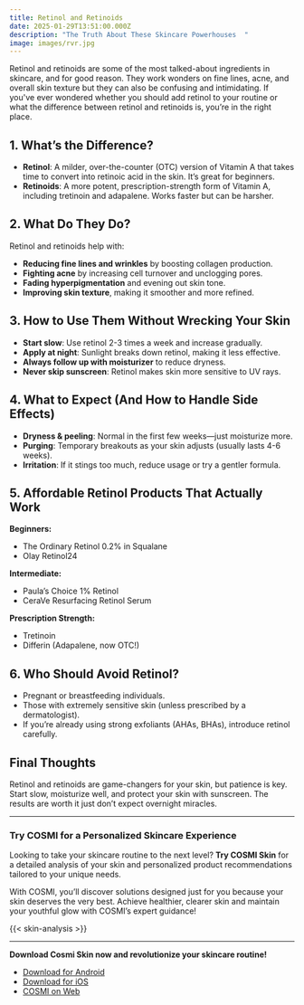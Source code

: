```yaml
---
title: Retinol and Retinoids
date: 2025-01-29T13:51:00.000Z
description: "The Truth About These Skincare Powerhouses  "
image: images/rvr.jpg
---
```


Retinol and retinoids are some of the most talked-about ingredients in skincare, and for good reason. They work wonders on fine lines, acne, and overall skin texture but they can also be confusing and intimidating. If you've ever wondered whether you should add retinol to your routine or what the difference between retinol and retinoids is, you’re in the right place.  

## 1. What’s the Difference?  

- **Retinol**: A milder, over-the-counter (OTC) version of Vitamin A that takes time to convert into retinoic acid in the skin. It’s great for beginners.  
- **Retinoids**: A more potent, prescription-strength form of Vitamin A, including tretinoin and adapalene. Works faster but can be harsher.  

## 2. What Do They Do?  

Retinol and retinoids help with:  

- **Reducing fine lines and wrinkles** by boosting collagen production.  
- **Fighting acne** by increasing cell turnover and unclogging pores.  
- **Fading hyperpigmentation** and evening out skin tone.  
- **Improving skin texture**, making it smoother and more refined.  

## 3. How to Use Them Without Wrecking Your Skin  

- **Start slow**: Use retinol 2-3 times a week and increase gradually.  
- **Apply at night**: Sunlight breaks down retinol, making it less effective.  
- **Always follow up with moisturizer** to reduce dryness.  
- **Never skip sunscreen**: Retinol makes skin more sensitive to UV rays.  

## 4. What to Expect (And How to Handle Side Effects)  

- **Dryness & peeling**: Normal in the first few weeks—just moisturize more.  
- **Purging**: Temporary breakouts as your skin adjusts (usually lasts 4-6 weeks).  
- **Irritation**: If it stings too much, reduce usage or try a gentler formula.  

## 5. Affordable Retinol Products That Actually Work  

**Beginners:**  
- The Ordinary Retinol 0.2% in Squalane  
- Olay Retinol24  

**Intermediate:**  
- Paula’s Choice 1% Retinol  
- CeraVe Resurfacing Retinol Serum  

**Prescription Strength:**  
- Tretinoin  
- Differin (Adapalene, now OTC!)  

## 6. Who Should Avoid Retinol?  

- Pregnant or breastfeeding individuals.  
- Those with extremely sensitive skin (unless prescribed by a dermatologist).  
- If you’re already using strong exfoliants (AHAs, BHAs), introduce retinol carefully.  

## Final Thoughts  

Retinol and retinoids are game-changers for your skin, but patience is key. Start slow, moisturize well, and protect your skin with sunscreen. The results are worth it just don’t expect overnight miracles.  

---
### Try COSMI for a Personalized Skincare Experience  
Looking to take your skincare routine to the next level? **Try COSMI Skin** for a detailed analysis of your skin and personalized product recommendations tailored to your unique needs.  

With COSMI, you’ll discover solutions designed just for you because your skin deserves the very best. Achieve healthier, clearer skin and maintain your youthful glow with COSMI’s expert guidance!  

{{< skin-analysis >}}

---
**Download Cosmi Skin now and revolutionize your skincare routine!**  
- [Download for Android](https://play.google.com/store/apps/details?id=com.taic.cosmi&hl=en)  
- [Download for iOS](https://apps.apple.com/us/app/cosmi-become-attractive/id6737167960)  
- [COSMI on Web](https://www.cosmi.skin/)  






